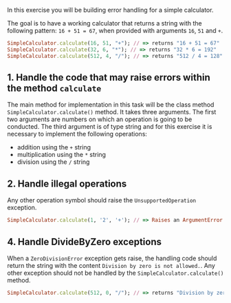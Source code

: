 In this exercise you will be building error handling for a simple calculator.

The goal is to have a working calculator that returns a string with the following pattern: `16 + 51 = 67`, when provided with arguments `16`, `51` and `+`.

```ruby
SimpleCalculator.calculate(16, 51, "+"); // => returns "16 + 51 = 67"
SimpleCalculator.calculate(32, 6, "*"); // => returns "32 * 6 = 192"
SimpleCalculator.calculate(512, 4, "/"); // => returns "512 / 4 = 128"
```

## 1. Handle the code that may raise errors within the method `calculate`

The main method for implementation in this task will be the class method `SimpleCalculator.calculate()` method. It takes three arguments. The first two arguments are numbers on which an operation is going to be conducted. The third argument is of type string and for this exercise it is necessary to implement the following operations:

- addition using the `+` string
- multiplication using the `*` string
- division using the `/` string

## 2. Handle illegal operations

Any other operation symbol should raise the `UnsupportedOperation` exception.

```ruby
SimpleCalculator.calculate(1, '2', '+'); // => Raises an ArgumentError
```

## 4. Handle DivideByZero exceptions

When a `ZeroDivisionError` exception gets raise, the handling code should return the string with the content `Division by zero is not allowed.`. Any other exception should not be handled by the `SimpleCalculator.calculate()` method.

```ruby
SimpleCalculator.calculate(512, 0, "/"); // => returns "Division by zero is not allowed."
```
